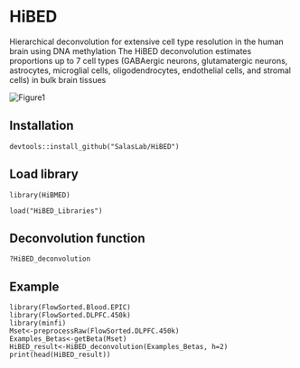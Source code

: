 # HiBED
Hierarchical deconvolution for extensive cell type resolution in the human brain using DNA methylation
The HiBED deconvolution estimates proportions up to 7 cell types (GABAergic neurons, glutamatergic neurons, astrocytes, microglial cells, oligodendrocytes, endothelial cells, and stromal cells) in bulk brain tissues

![Figure1](https://user-images.githubusercontent.com/32206453/224516354-75e2b4bd-102f-4c11-be84-e40f36daf5f0.png)

## Installation
```
devtools::install_github("SalasLab/HiBED")
```

## Load library 
```
library(HiBMED)

load("HiBED_Libraries")
```

## Deconvolution function
```
?HiBED_deconvolution
```

## Example
```
library(FlowSorted.Blood.EPIC)
library(FlowSorted.DLPFC.450k)
library(minfi)
Mset<-preprocessRaw(FlowSorted.DLPFC.450k)
Examples_Betas<-getBeta(Mset)
HiBED_result<-HiBED_deconvolution(Examples_Betas, h=2)
print(head(HiBED_result))
```


